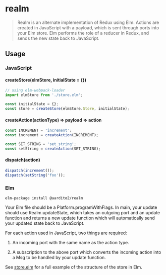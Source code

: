 # realm
> Realm is an alternate implementation of Redux using Elm. Actions are created in JavaScript with a payload, which is sent through ports into your Elm store. Elm performs the role of a reducer in Redux, and sends the new state back to JavaScript.

## Usage

### JavaScript

#### createStore(elmStore, initialState = {})
```javascript
// using elm-webpack-loader
import elmStore from './store.elm';

const initialState = {};
const store = createStore(elmStore.Store, initialState);
```
#### createAction(actionType) => payload => action
```javascript
const INCREMENT = 'increment';
const increment = createAction(INCREMENT);

const SET_STRING = 'set_string';
const setString = createAction(SET_STRING);
```
#### dispatch(action)
```javascript
dispatch(increment());
dispatch(setString('foo'));
```

### Elm
```shell
elm-package install @aardito2/realm
```

Your Elm file should be a Platform.programWithFlags. In main, your update should use Realm.updateState, which takes an outgoing port and an update function and returns a new update function which will automatically send your updated state back to JavaScript.

For each action used in JavaScript, two things are required:

1) An incoming port with the same name as the action type.

2) A subscription to the above port which converts the incoming action into a Msg to be handled by your update function.

See <a href="https://github.com/aardito2/realm/blob/master/example/store.elm">store.elm</a> for a full example of the structure of the store in Elm.
